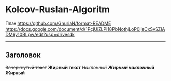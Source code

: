 # Kolcov-Ruslan-Algoritm
План https://github.com/GnuriaN/format-README
https://docs.google.com/document/d/1PcjUiZLPi18PbNothjLoP0jisCxSvSZIADM6y10BLpw/edit?usp=drivesdk
____
## Заголовок 
~~Зачеркнутый текст~~
**Жирный текст**
*Наклонный*
***Жирный наклонный***
__Жирный__
